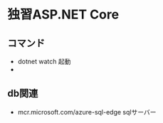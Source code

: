 # 独習ASP.NET Core

## コマンド
- dotnet watch 起動
- 

## db関連
 - mcr.microsoft.com/azure-sql-edge sqlサーバー
